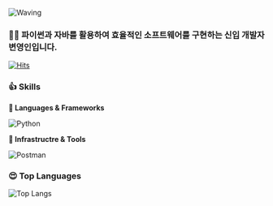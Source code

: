 ![Waving](https://capsule-render.vercel.app/api?type=waving&height=200&text=Good%20Day%20To%20Code!&fontAlign=40&fontAlignY=40&color=gradient)
<!-- ![Waving](https://capsule-render.vercel.app/api?type=waving&height=200&text=Good%20Day%20To%20Code!&fontAlign=40&fontAlignY=40&color=gradient) -->
<!-- https://capsule-render.vercel.app/api : end-point -->
<!-- type : waving????? : 모양 -->
<!-- height : 높이 200px ~ 360px -->
<!-- text : 말그대로 텍스트인데, 띄어쓰기는 + 또는 %20 -->

### 🏋️‍♂️ 파이썬과 자바를 활용하여 효율적인 소프트웨어를 구현하는 신입 개발자 변영인입니다.
<!-- 챗GPT와 이모지 사용해서 본인의 인사말을 작성 -->
<!-- # : 제목 크기 => h 태그들과 비슷, 많을 수록 작아짐. # ~ #6 -->
[![Hits](https://hits.seeyoufarm.com/api/count/incr/badge.svg?url=https%3A%2F%2Fgithub.com%2Fqus0in&count_bg=%2379C83D&title_bg=%23555555&icon=&icon_color=%23E7E7E7&title=hits&edge_flat=false)](https://hits.seeyoufarm.com)
<!-- 조회수 카운터 -->
<!-- []() : 링크 문법 -> () 안에 있는 링크로 연결하는 서식을 걸고, [] 안에 있는 텍스트 혹은 이미지로 표시 -->
<!-- [...](https://hits.seeyoufarm.com) -->
<!-- ![]() : 이미지 문법 -> () 안에 있는 링크로 이미지를 표현하고, [] 안에 있는 텍스트로 description (이미지가 짤렸을 경우 설명) -->
<!-- ![Hits](https://hits.seeyoufarm.com/api/count/incr/badge.svg?url=https%3A%2F%2Fgithub.com%2Fqus0in&count_bg=%2379C83D&title_bg=%23555555&icon=&icon_color=%23E7E7E7&title=hits&edge_flat=false) -->

### 👍 Skills
<!-- ![로고명](https://img.shields.io/badge/로고명-배경색상코드.svg?&style=for-the-badge&logo=로고명&logoColor=로고색상이름) -->
**🤠 Languages & Frameworks**

![Python](https://img.shields.io/badge/python-3776AB.svg?&style=for-the-badge&logo=python&logoColor=white)

**👻 Infrastructre & Tools**

![Postman](https://img.shields.io/badge/postman-FF6C37.svg?&style=for-the-badge&logo=postman&logoColor=white)

### 😍 Top Languages

![Top Langs](https://github-readme-stats.vercel.app/api/top-langs/?username=qus0in&layout=compact)